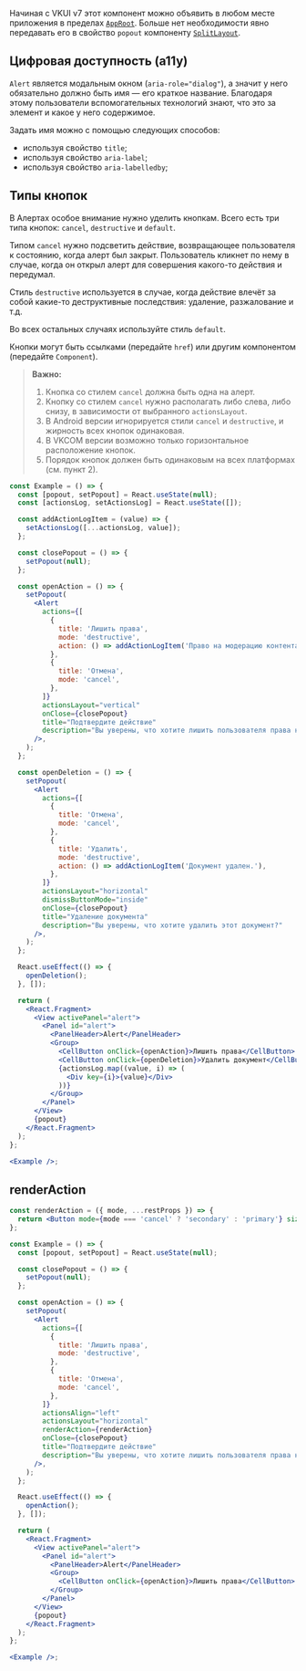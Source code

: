 Начиная с VKUI v7 этот компонент можно объявить в любом месте приложения в пределах [`AppRoot`](#/AppRoot). Больше нет необходимости явно передавать его в свойство `popout` компоненту [`SplitLayout`](#/SplitLayout).

## Цифровая доступность (a11y)

`Alert` является модальным окном (`aria-role="dialog"`), а значит у него обязательно должно быть имя — его краткое название. Благодаря этому пользователи вспомогательных технологий знают, что это за элемент и какое у него содержимое.

Задать имя можно с помощью следующих способов:

- используя свойство `title`;
- используя свойство `aria-label`;
- используя свойство `aria-labelledby`;

## Типы кнопок

В Алертах особое внимание нужно уделить кнопкам. Всего есть три типа кнопок:
`cancel`, `destructive` и `default`.

Типом `cancel` нужно подсветить действие, возвращающее пользователя к
состоянию, когда алерт был закрыт. Пользователь кликнет по нему в случае, когда он открыл алерт для
совершения какого-то действия и передумал.

Стиль `destructive` используется в случае, когда действие влечёт за собой какие-то деструктивные последствия:
удаление, разжалование и т.д.

Во всех остальных случаях используйте стиль `default`.

Кнопки могут быть ссылками (передайте `href`) или другим компонентом (передайте `Component`).

> **Важно:**
>
> 1. Кнопка со стилем `cancel` должна быть одна на алерт.
> 2. Кнопку со стилем `cancel` нужно располагать либо слева, либо снизу, в зависимости от выбранного `actionsLayout`.
> 3. В Android версии игнорируется стили `cancel` и `destructive`, и жирность всех кнопок одинаковая.
> 4. В VKCOM версии возможно только горизонтальное расположение кнопок.
> 5. Порядок кнопок должен быть одинаковым на всех платформах (см. пункт 2).

```jsx { "props": { "layout": false, "adaptivity": true } }
const Example = () => {
  const [popout, setPopout] = React.useState(null);
  const [actionsLog, setActionsLog] = React.useState([]);

  const addActionLogItem = (value) => {
    setActionsLog([...actionsLog, value]);
  };

  const closePopout = () => {
    setPopout(null);
  };

  const openAction = () => {
    setPopout(
      <Alert
        actions={[
          {
            title: 'Лишить права',
            mode: 'destructive',
            action: () => addActionLogItem('Право на модерацию контента убрано.'),
          },
          {
            title: 'Отмена',
            mode: 'cancel',
          },
        ]}
        actionsLayout="vertical"
        onClose={closePopout}
        title="Подтвердите действие"
        description="Вы уверены, что хотите лишить пользователя права на модерацию контента?"
      />,
    );
  };

  const openDeletion = () => {
    setPopout(
      <Alert
        actions={[
          {
            title: 'Отмена',
            mode: 'cancel',
          },
          {
            title: 'Удалить',
            mode: 'destructive',
            action: () => addActionLogItem('Документ удален.'),
          },
        ]}
        actionsLayout="horizontal"
        dismissButtonMode="inside"
        onClose={closePopout}
        title="Удаление документа"
        description="Вы уверены, что хотите удалить этот документ?"
      />,
    );
  };

  React.useEffect(() => {
    openDeletion();
  }, []);

  return (
    <React.Fragment>
      <View activePanel="alert">
        <Panel id="alert">
          <PanelHeader>Alert</PanelHeader>
          <Group>
            <CellButton onClick={openAction}>Лишить права</CellButton>
            <CellButton onClick={openDeletion}>Удалить документ</CellButton>
            {actionsLog.map((value, i) => (
              <Div key={i}>{value}</Div>
            ))}
          </Group>
        </Panel>
      </View>
      {popout}
    </React.Fragment>
  );
};

<Example />;
```

## renderAction

```jsx { "props": { "layout": false, "adaptivity": true } }
const renderAction = ({ mode, ...restProps }) => {
  return <Button mode={mode === 'cancel' ? 'secondary' : 'primary'} size="m" {...restProps} />;
};

const Example = () => {
  const [popout, setPopout] = React.useState(null);

  const closePopout = () => {
    setPopout(null);
  };

  const openAction = () => {
    setPopout(
      <Alert
        actions={[
          {
            title: 'Лишить права',
            mode: 'destructive',
          },
          {
            title: 'Отмена',
            mode: 'cancel',
          },
        ]}
        actionsAlign="left"
        actionsLayout="horizontal"
        renderAction={renderAction}
        onClose={closePopout}
        title="Подтвердите действие"
        description="Вы уверены, что хотите лишить пользователя права на модерацию контента?"
      />,
    );
  };

  React.useEffect(() => {
    openAction();
  }, []);

  return (
    <React.Fragment>
      <View activePanel="alert">
        <Panel id="alert">
          <PanelHeader>Alert</PanelHeader>
          <Group>
            <CellButton onClick={openAction}>Лишить права</CellButton>
          </Group>
        </Panel>
      </View>
      {popout}
    </React.Fragment>
  );
};

<Example />;
```
